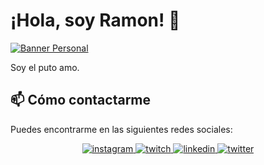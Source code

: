 # ¡Hola, soy Ramon! 👋

[![Banner Personal](https://imgur.com/GndKsQP.jpg)](https://github.com/Rmaon)

Soy el puto amo.

## 📫 Cómo contactarme

Puedes encontrarme en las siguientes redes sociales:

<p align="center">
  <a href="https://www.instagram.com/rmn666_">
    <img src="https://i.imgur.com/IZdNRGP.jpg" alt="instagram">
  </a>
  <a href="https://www.twitch.tv/googglebeats">
    <img src="https://i.imgur.com/l93nK0J.jpg" alt="twitch">
  </a>
  <a href="https://www.linkedin.com/in/ram%C3%B3n-caminero-arroyo-75a313254/">
    <img src="https://imgur.com/Otv74hC.jpg" alt="linkedin">
  </a>
  <a href="https://twitter.com/GooGGLEbeats">
    <img src="https://imgur.com/8jDSE9q.jpg" alt="twitter">
  </a>
</p>


